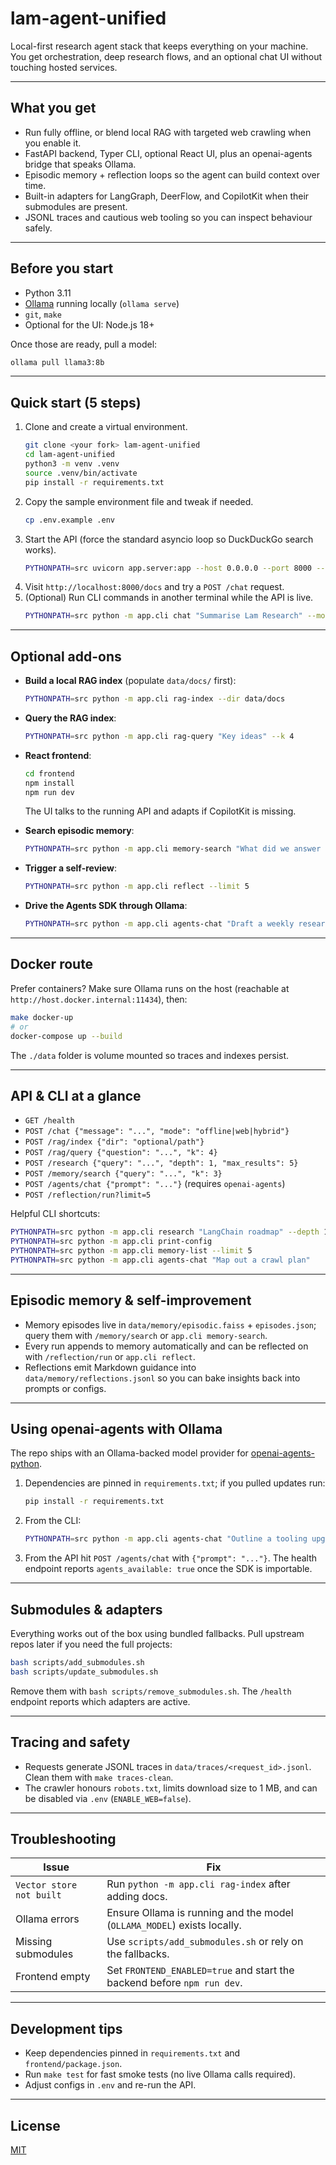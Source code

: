 # lam-agent-unified

Local-first research agent stack that keeps everything on your machine. You get orchestration, deep research flows, and an optional chat UI without touching hosted services.

---

## What you get
- Run fully offline, or blend local RAG with targeted web crawling when you enable it.
- FastAPI backend, Typer CLI, optional React UI, plus an openai-agents bridge that speaks Ollama.
- Episodic memory + reflection loops so the agent can build context over time.
- Built-in adapters for LangGraph, DeerFlow, and CopilotKit when their submodules are present.
- JSONL traces and cautious web tooling so you can inspect behaviour safely.

---

## Before you start
- Python 3.11
- [Ollama](https://ollama.com/download) running locally (`ollama serve`)
- `git`, `make`
- Optional for the UI: Node.js 18+

Once those are ready, pull a model:

```bash
ollama pull llama3:8b
```

---

## Quick start (5 steps)
1. Clone and create a virtual environment.
   ```bash
   git clone <your fork> lam-agent-unified
   cd lam-agent-unified
   python3 -m venv .venv
   source .venv/bin/activate
   pip install -r requirements.txt
   ```
2. Copy the sample environment file and tweak if needed.
   ```bash
   cp .env.example .env
   ```
3. Start the API (force the standard asyncio loop so DuckDuckGo search works).
   ```bash
   PYTHONPATH=src uvicorn app.server:app --host 0.0.0.0 --port 8000 --loop asyncio
   ```
4. Visit `http://localhost:8000/docs` and try a `POST /chat` request.
5. (Optional) Run CLI commands in another terminal while the API is live.
   ```bash
   PYTHONPATH=src python -m app.cli chat "Summarise Lam Research" --mode offline
   ```

---

## Optional add-ons
- **Build a local RAG index** (populate `data/docs/` first):
  ```bash
  PYTHONPATH=src python -m app.cli rag-index --dir data/docs
  ```
- **Query the RAG index**:
  ```bash
  PYTHONPATH=src python -m app.cli rag-query "Key ideas" --k 4
  ```
- **React frontend**:
  ```bash
  cd frontend
  npm install
  npm run dev
  ```
  The UI talks to the running API and adapts if CopilotKit is missing.

- **Search episodic memory**:
  ```bash
  PYTHONPATH=src python -m app.cli memory-search "What did we answer about LangGraph last time?"
  ```
- **Trigger a self-review**:
  ```bash
  PYTHONPATH=src python -m app.cli reflect --limit 5
  ```
- **Drive the Agents SDK through Ollama**:
  ```bash
  PYTHONPATH=src python -m app.cli agents-chat "Draft a weekly research plan"
  ```

---

## Docker route
Prefer containers? Make sure Ollama runs on the host (reachable at `http://host.docker.internal:11434`), then:

```bash
make docker-up
# or
docker-compose up --build
```

The `./data` folder is volume mounted so traces and indexes persist.

---

## API & CLI at a glance
- `GET /health`
- `POST /chat {"message": "...", "mode": "offline|web|hybrid"}`
- `POST /rag/index {"dir": "optional/path"}`
- `POST /rag/query {"question": "...", "k": 4}`
- `POST /research {"query": "...", "depth": 1, "max_results": 5}`
- `POST /memory/search {"query": "...", "k": 3}`
- `POST /agents/chat {"prompt": "..."}` (requires `openai-agents`)
- `POST /reflection/run?limit=5`

Helpful CLI shortcuts:
```bash
PYTHONPATH=src python -m app.cli research "LangChain roadmap" --depth 1 --max-results 5
PYTHONPATH=src python -m app.cli print-config
PYTHONPATH=src python -m app.cli memory-list --limit 5
PYTHONPATH=src python -m app.cli agents-chat "Map out a crawl plan"
```

---

## Episodic memory & self-improvement
- Memory episodes live in `data/memory/episodic.faiss` + `episodes.json`; query them with `/memory/search` or `app.cli memory-search`.
- Every run appends to memory automatically and can be reflected on with `/reflection/run` or `app.cli reflect`.
- Reflections emit Markdown guidance into `data/memory/reflections.jsonl` so you can bake insights back into prompts or configs.

---

## Using openai-agents with Ollama
The repo ships with an Ollama-backed model provider for [openai-agents-python](https://github.com/openai/openai-agents-python).

1. Dependencies are pinned in `requirements.txt`; if you pulled updates run:
   ```bash
   pip install -r requirements.txt
   ```
2. From the CLI:
   ```bash
   PYTHONPATH=src python -m app.cli agents-chat "Outline a tooling upgrade plan"
   ```
3. From the API hit `POST /agents/chat` with `{"prompt": "..."}`. The health endpoint reports `agents_available: true` once the SDK is importable.

---

## Submodules & adapters
Everything works out of the box using bundled fallbacks. Pull upstream repos later if you need the full projects:

```bash
bash scripts/add_submodules.sh
bash scripts/update_submodules.sh
```

Remove them with `bash scripts/remove_submodules.sh`. The `/health` endpoint reports which adapters are active.

---

## Tracing and safety
- Requests generate JSONL traces in `data/traces/<request_id>.jsonl`. Clean them with `make traces-clean`.
- The crawler honours `robots.txt`, limits download size to 1 MB, and can be disabled via `.env` (`ENABLE_WEB=false`).

---

## Troubleshooting
| Issue | Fix |
| --- | --- |
| `Vector store not built` | Run `python -m app.cli rag-index` after adding docs. |
| Ollama errors | Ensure Ollama is running and the model (`OLLAMA_MODEL`) exists locally. |
| Missing submodules | Use `scripts/add_submodules.sh` or rely on the fallbacks. |
| Frontend empty | Set `FRONTEND_ENABLED=true` and start the backend before `npm run dev`. |

---

## Development tips
- Keep dependencies pinned in `requirements.txt` and `frontend/package.json`.
- Run `make test` for fast smoke tests (no live Ollama calls required).
- Adjust configs in `.env` and re-run the API.

---

## License
[MIT](./LICENSE)
